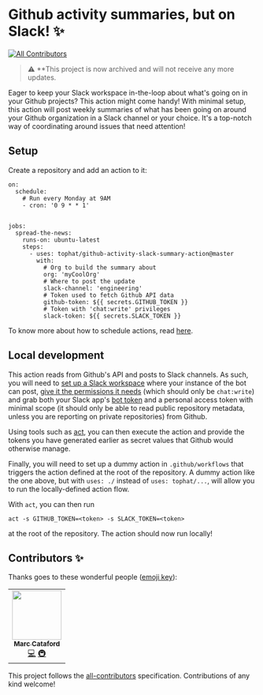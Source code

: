 # Github activity summaries, but on Slack! ✨
<!-- ALL-CONTRIBUTORS-BADGE:START - Do not remove or modify this section -->
[![All Contributors](https://img.shields.io/badge/all_contributors-1-orange.svg?style=flat-square)](#contributors-)
<!-- ALL-CONTRIBUTORS-BADGE:END -->

> :warning: **This project is now archived and will not receive any more updates.

Eager to keep your Slack workspace in-the-loop about what's going on in your Github projects? This action might come handy! With minimal setup, this action will post weekly summaries of what has been going on around your Github organization in a Slack channel or your choice. It's a top-notch way of coordinating around issues that need attention!

## Setup

Create a repository and add an action to it:

```
on:
  schedule:
    # Run every Monday at 9AM
    - cron: '0 9 * * 1'


jobs:
  spread-the-news:
    runs-on: ubuntu-latest
    steps:
      - uses: tophat/github-activity-slack-summary-action@master
        with:
          # Org to build the summary about
          org: 'myCoolOrg'
          # Where to post the update
          slack-channel: 'engineering'
          # Token used to fetch Github API data
          github-token: ${{ secrets.GITHUB_TOKEN }}
          # Token with 'chat:write' privileges
          slack-token: ${{ secrets.SLACK_TOKEN }}
```

To know more about how to schedule actions, read
[here](https://docs.github.com/en/actions/reference/events-that-trigger-workflows#scheduled-events).

## Local development

This action reads from Github's API and posts to Slack channels. As such, you will need to [set up a Slack
workspace](https://slack.com/intl/en-ca/help/articles/206845317-Create-a-Slack-workspace) where your instance of the bot
can post, [give it the permissions it needs](https://api.slack.com/bot-users#installing-bot) (which should only be
`chat:write`) and grab both your Slack app's [bot token](https://api.slack.com/authentication/token-types#bot) and a
personal access token with minimal scope (it should only be able to read public repository metadata, unless you are
reporting on private repositories) from Github.

Using tools such as [act](https://github.com/nektos/act), you can then execute the action and provide the tokens you
have generated earlier as secret values that Github would otherwise manage.

Finally, you will need to set up a dummy action in `.github/workflows` that triggers the action defined at the root of
the repository. A dummy action like the one above, but with `uses: ./` instead of `uses: tophat/...`, will allow you to
run the locally-defined action flow.

With `act`, you can then run

```
act -s GITHUB_TOKEN=<token> -s SLACK_TOKEN=<token>
```

at the root of the repository. The action should now run locally!

## Contributors ✨

Thanks goes to these wonderful people ([emoji key](https://allcontributors.org/docs/en/emoji-key)):

<!-- ALL-CONTRIBUTORS-LIST:START - Do not remove or modify this section -->
<!-- prettier-ignore-start -->
<!-- markdownlint-disable -->
<table>
  <tr>
    <td align="center"><a href="https://www.karnov.club/"><img src="https://avatars.githubusercontent.com/u/6210361?v=4?s=100" width="100px;" alt=""/><br /><sub><b>Marc Cataford</b></sub></a><br /><a href="https://github.com/tophat/github-activity-slack-summary-action/commits?author=mcataford" title="Code">💻</a> <a href="#infra-mcataford" title="Infrastructure (Hosting, Build-Tools, etc)">🚇</a></td>
  </tr>
</table>

<!-- markdownlint-restore -->
<!-- prettier-ignore-end -->

<!-- ALL-CONTRIBUTORS-LIST:END -->

This project follows the [all-contributors](https://github.com/all-contributors/all-contributors) specification. Contributions of any kind welcome!

